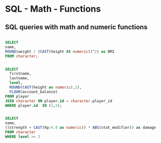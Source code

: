 # SQL - Math - Functions
## SQL queries with math and numeric functions

```sql

SELECT
name,
ROUND(weight / (CAST(height AS numeric))^2) as BMI
FROM character;

```
```sql

SELECT
  firstname,
  lastname,
  level,
  ROUND(CAST(height as numeric),2),
  FLOOR(account_balance)
FROM player
JOIN character ON player.id = character.player_id
WHERE player.id  IN (1,5);

```
```sql

SELECT
name,
((strength + CAST(hp/4.0 as numeric)) * ABS(stat_modifier)) as damage
FROM character
WHERE level >= 3

```
